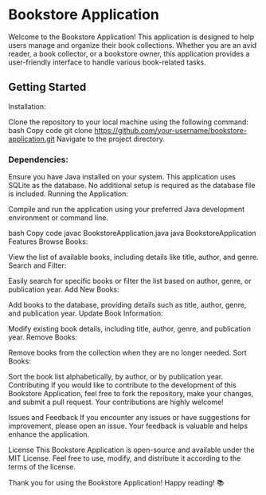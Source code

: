 
# Bookstore Application
Welcome to the Bookstore Application! This application is designed to help users manage and organize their book collections. Whether you are an avid reader, a book collector, or a bookstore owner, this application provides a user-friendly interface to handle various book-related tasks.

## Getting Started
Installation:

Clone the repository to your local machine using the following command:
bash
Copy code
git clone https://github.com/your-username/bookstore-application.git
Navigate to the project directory.
### Dependencies:

Ensure you have Java installed on your system.
This application uses SQLite as the database. No additional setup is required as the database file is included.
Running the Application:

Compile and run the application using your preferred Java development environment or command line.

bash
Copy code
javac BookstoreApplication.java
java BookstoreApplication
Features
Browse Books:

View the list of available books, including details like title, author, and genre.
Search and Filter:

Easily search for specific books or filter the list based on author, genre, or publication year.
Add New Books:

Add books to the database, providing details such as title, author, genre, and publication year.
Update Book Information:

Modify existing book details, including title, author, genre, and publication year.
Remove Books:

Remove books from the collection when they are no longer needed.
Sort Books:

Sort the book list alphabetically, by author, or by publication year.
Contributing
If you would like to contribute to the development of this Bookstore Application, feel free to fork the repository, make your changes, and submit a pull request. Your contributions are highly welcome!

Issues and Feedback
If you encounter any issues or have suggestions for improvement, please open an issue. Your feedback is valuable and helps enhance the application.

License
This Bookstore Application is open-source and available under the MIT License. Feel free to use, modify, and distribute it according to the terms of the license.

Thank you for using the Bookstore Application! Happy reading! 📚

